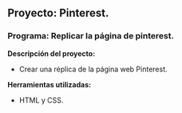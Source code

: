 ## Proyecto: Pinterest.
### Programa: Replicar la página de pinterest.

**Descripción del proyecto:**
* Crear una réplica de la página web Pinterest.

**Herramientas utilizadas:**
* HTML y CSS.


